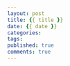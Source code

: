 ```yaml
---
layout: post
title: {{ title }}
date: {{ date }}
categories:
tags:
published: true
comments: true
---
```

